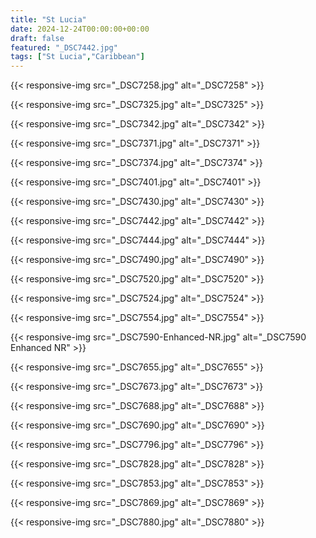 ```yaml
---
title: "St Lucia"
date: 2024-12-24T00:00:00+00:00
draft: false
featured: "_DSC7442.jpg"
tags: ["St Lucia","Caribbean"]
---
```


{{< responsive-img src="_DSC7258.jpg" alt="_DSC7258" >}}

{{< responsive-img src="_DSC7325.jpg" alt="_DSC7325" >}}

{{< responsive-img src="_DSC7342.jpg" alt="_DSC7342" >}}

{{< responsive-img src="_DSC7371.jpg" alt="_DSC7371" >}}

{{< responsive-img src="_DSC7374.jpg" alt="_DSC7374" >}}

{{< responsive-img src="_DSC7401.jpg" alt="_DSC7401" >}}

{{< responsive-img src="_DSC7430.jpg" alt="_DSC7430" >}}

{{< responsive-img src="_DSC7442.jpg" alt="_DSC7442" >}}

{{< responsive-img src="_DSC7444.jpg" alt="_DSC7444" >}}

{{< responsive-img src="_DSC7490.jpg" alt="_DSC7490" >}}

{{< responsive-img src="_DSC7520.jpg" alt="_DSC7520" >}}

{{< responsive-img src="_DSC7524.jpg" alt="_DSC7524" >}}

{{< responsive-img src="_DSC7554.jpg" alt="_DSC7554" >}}

{{< responsive-img src="_DSC7590-Enhanced-NR.jpg" alt="_DSC7590 Enhanced NR" >}}

{{< responsive-img src="_DSC7655.jpg" alt="_DSC7655" >}}

{{< responsive-img src="_DSC7673.jpg" alt="_DSC7673" >}}

{{< responsive-img src="_DSC7688.jpg" alt="_DSC7688" >}}

{{< responsive-img src="_DSC7690.jpg" alt="_DSC7690" >}}

{{< responsive-img src="_DSC7796.jpg" alt="_DSC7796" >}}

{{< responsive-img src="_DSC7828.jpg" alt="_DSC7828" >}}

{{< responsive-img src="_DSC7853.jpg" alt="_DSC7853" >}}

{{< responsive-img src="_DSC7869.jpg" alt="_DSC7869" >}}

{{< responsive-img src="_DSC7880.jpg" alt="_DSC7880" >}}

